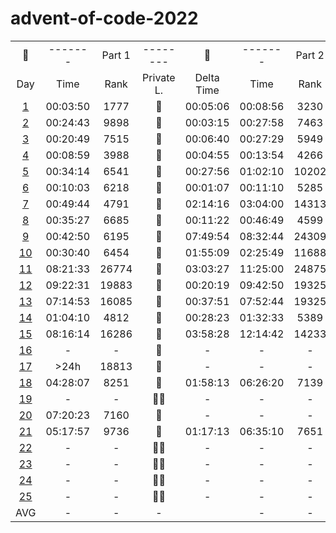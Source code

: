 # advent-of-code-2022

<table>
    <tr>
        <td align="center">🎄</td>
        <td align="center">-------</td>
        <td align="center">Part 1</td>
        <td align="center">--------</td>
        <td align="center">🎅</td>
        <td align="center">-------</td>
        <td align="center">Part 2</td>
        <td align="center">-------</td>
    </tr>
    <tr>
        <td align="center">Day</td>
        <td align="center">Time</td>
        <td align="center">Rank</td>
        <td align="center">Private L.</td>
        <td align="center">Delta Time</td>
        <td align="center">Time</td>
        <td align="center">Rank</td>
        <td align="center">Private L.</td>
    </tr>
    <tr>
        <td align="center"><a href="https://github.com/31b4/advent-of-code-2022/blob/main/day01/main.py">1</a></td>
        <td align="center">00:03:50 </td>
        <td align="center">1777</td>
        <td align="center">🏅</td>
        <td align="center">00:05:06</td>
        <td align="center">00:08:56</td>
        <td align="center">3230</td>
        <td align="center">🏅</td>
    </tr>
    <tr>
        <td align="center"><a href="https://github.com/31b4/advent-of-code-2022/blob/main/day02/main.py">2</a></td>
        <td align="center">00:24:43</td>
        <td align="center">9898</td>
        <td align="center">🥉</td>
        <td align="center">00:03:15</td>
        <td align="center">00:27:58</td>
        <td align="center">7463</td>
        <td align="center">🥉</td>
    </tr>
    <tr>
        <td align="center"><a href="https://github.com/31b4/advent-of-code-2022/blob/main/day03/main.py">3</a></td>
        <td align="center">00:20:49</td>
        <td align="center">7515</td>
        <td align="center">🥉</td>
        <td align="center">00:06:40</td>
        <td align="center">00:27:29</td>
        <td align="center">5949</td>
        <td align="center">🥉</td>
    </tr>
    <tr>
        <td align="center"><a href="https://github.com/31b4/advent-of-code-2022/blob/main/day04/main.py">4</a></td>
        <td align="center">00:08:59</td>
        <td align="center">3988</td>
        <td align="center">🏅</td>
        <td align="center">00:04:55</td>
        <td align="center">00:13:54</td>
        <td align="center">4266</td>
        <td align="center">🏅</td>
    </tr>
    <tr>
        <td align="center"><a href="https://github.com/31b4/advent-of-code-2022/blob/main/day05/main.py">5</a></td>
        <td align="center">00:34:14</td>
        <td align="center">6541</td>
        <td align="center">🏅</td>
        <td align="center">00:27:56</td>
        <td align="center">01:02:10</td>
        <td align="center">10202</td>
        <td align="center">🥈</td>
    </tr>
    <tr>
        <td align="center"><a href="https://github.com/31b4/advent-of-code-2022/blob/main/day06/main.py">6</a></td>
        <td align="center">00:10:03</td>
        <td align="center">6218</td>
        <td align="center">🏅</td>
        <td align="center">00:01:07</td>
        <td align="center">00:11:10</td>
        <td align="center">5285</td>
        <td align="center">🏅</td>
    </tr>
    <tr>
        <td align="center"><a href="https://github.com/31b4/advent-of-code-2022/blob/main/day07/main.py">7</a></td>
        <td align="center">00:49:44</td>
        <td align="center">4791</td>
        <td align="center">🏅</td>
        <td align="center">02:14:16</td>
        <td align="center">03:04:00</td>
        <td align="center">14313</td>
        <td align="center">🏅</td>
    </tr>
    <tr>
        <td align="center"><a href="https://github.com/31b4/advent-of-code-2022/blob/main/day08/main.py">8</a></td>
        <td align="center">00:35:27</td>
        <td align="center">6685</td>
        <td align="center">🥈</td>
        <td align="center">00:11:22</td>
        <td align="center">00:46:49</td>
        <td align="center">4599</td>
        <td align="center">🏅</td>
    </tr>
    <tr>
        <td align="center"><a href="https://github.com/31b4/advent-of-code-2022/blob/main/day09/main.py">9</a></td>
        <td align="center">00:42:50</td>
        <td align="center">6195</td>
        <td align="center">🏅</td>
        <td align="center">07:49:54</td>
        <td align="center">08:32:44</td>
        <td align="center">24309</td>
        <td align="center">🏅</td>
    </tr>
    <tr>
        <td align="center"><a href="https://github.com/31b4/advent-of-code-2022/blob/main/day10/main.py">10</a></td>
        <td align="center">00:30:40</td>
        <td align="center">6454</td>
        <td align="center">🏅</td>
        <td align="center">01:55:09</td>
        <td align="center">02:25:49</td>
        <td align="center">11688</td>
        <td align="center">🏅</td>
    </tr>
    <tr>
        <td align="center"><a href="https://github.com/31b4/advent-of-code-2022/blob/main/day11/main.py">11</a></td>
        <td align="center">08:21:33</td>
        <td align="center">26774</td>
        <td align="center">🥈</td>
        <td align="center">03:03:27</td>
        <td align="center">11:25:00</td>
        <td align="center">24875</td>
        <td align="center">🥈</td>
    </tr>
    <tr>
       <td align="center"><a href="https://github.com/31b4/advent-of-code-2022/blob/main/day12/main.py">12</a></td>
        <td align="center">09:22:31</td>
        <td align="center">19883</td>
        <td align="center">🥈</td>
        <td align="center">00:20:19</td>
        <td align="center">09:42:50</td>
        <td align="center">19325</td>
        <td align="center">🥈</td>
    </tr>
    <tr>
        <td align="center"><a href="https://github.com/31b4/advent-of-code-2022/blob/main/day13/main.py">13</a></td>
        <td align="center">07:14:53</td>
        <td align="center">16085</td>
        <td align="center">🏅</td>
        <td align="center">00:37:51</td>
        <td align="center">07:52:44</td>
        <td align="center">19325</td>
        <td align="center">🏅</td>
    </tr>
    <tr>
        <td align="center"><a href="https://github.com/31b4/advent-of-code-2022/blob/main/day14/main.py">14</a></td>
        <td align="center">01:04:10</td>
        <td align="center">4812</td>
        <td align="center">🥈</td>
        <td align="center">00:28:23</td>
        <td align="center">01:32:33</td>
        <td align="center">5389</td>
        <td align="center">🏅</td>
    </tr>
    <tr>
        <td align="center"><a href="https://github.com/31b4/advent-of-code-2022/blob/main/day15/main.py">15</a></td>
        <td align="center">08:16:14</td>
        <td align="center">16286</td>
        <td align="center">🥉</td>
        <td align="center">03:58:28</td>
        <td align="center">12:14:42</td>
        <td align="center">14233</td>
        <td align="center">🥈</td>
    </tr>
    <tr>
        <td align="center"><a href="https://github.com/31b4/advent-of-code-2022/blob/main/day16/main.py">16</a></td>
        <td align="center">-</td>
        <td align="center">-</td>
        <td align="center">🥈</td>
        <td align="center">-</td>
        <td align="center">-</td>
        <td align="center">-</td>
        <td align="center">🥈</td>
    </tr>
    <tr>
        <td align="center"><a href="https://github.com/31b4/advent-of-code-2022/blob/main/day17/main.py">17</a></td>
        <td align="center">>24h</td>
        <td align="center">18813</td>
        <td align="center">🏅</td>
        <td align="center">-</td>
        <td align="center">-</td>
        <td align="center">-</td>
        <td align="center">🥈</td>
    </tr>
    <tr>
        <td align="center"><a href="https://github.com/31b4/advent-of-code-2022/blob/main/day18/main.py">18</a></td>
        <td align="center">04:28:07</td>
        <td align="center">8251</td>
        <td align="center">🏅</td>
        <td align="center">01:58:13</td>
        <td align="center">06:26:20</td>
        <td align="center">7139</td>
        <td align="center">🏅</td>
    </tr>
    <tr>
        <td align="center"><a href="https://github.com/31b4/advent-of-code-2022/blob/main/day19/main.py">19</a></td>
        <td align="center">-</td>
        <td align="center">-</td>
        <td align="center">🏅🥈</td>
        <td align="center">-</td>
        <td align="center">-</td>
        <td align="center">-</td>
        <td align="center">🏅🥈</td>
    </tr>
    <tr>
        <td align="center"><a href="https://github.com/31b4/advent-of-code-2022/blob/main/day20/main.py">20</a></td>
        <td align="center">07:20:23</td>
        <td align="center">7160</td>
        <td align="center">🏅</td>
        <td align="center">-</td>
        <td align="center">-</td>
        <td align="center">-</td>
        <td align="center">🏅🥈</td>
    </tr>
    <tr>
        <td align="center"><a href="https://github.com/31b4/advent-of-code-2022/blob/main/day21/p1.py">21</a></td>
        <td align="center">05:17:57</td>
        <td align="center">9736</td>
        <td align="center">🏅</td>
        <td align="center">01:17:13</td>
        <td align="center">06:35:10</td>
        <td align="center">7651</td>
        <td align="center">🏅</td>
    </tr>
    <tr>
        <td align="center"><a href="https://github.com/31b4/advent-of-code-2022/blob/main/day22/main.py">22</a></td>
        <td align="center">-</td>
        <td align="center">-</td>
        <td align="center">🏅🥈</td>
        <td align="center">-</td>
        <td align="center">-</td>
        <td align="center">-</td>
        <td align="center">🏅🥈</td>
    </tr>
    <tr>
        <td align="center"><a href="https://github.com/31b4/advent-of-code-2022/blob/main/day23/main.py">23</a></td>
        <td align="center">-</td>
        <td align="center">-</td>
        <td align="center">🏅🥈</td>
        <td align="center">-</td>
        <td align="center">-</td>
        <td align="center">-</td>
        <td align="center">🏅🥈</td>
    </tr>
    <tr>
        <td align="center"><a href="https://github.com/31b4/advent-of-code-2022/blob/main/day24/main.py">24</a></td>
        <td align="center">-</td>
        <td align="center">-</td>
        <td align="center">🏅🥈</td>
        <td align="center">-</td>
        <td align="center">-</td>
        <td align="center">-</td>
        <td align="center">🏅🥈</td>
    </tr>
    <tr>
        <td align="center"><a href="https://github.com/31b4/advent-of-code-2022/blob/main/day25/main.py">25</a></td>
        <td align="center">-</td>
        <td align="center">-</td>
        <td align="center">🏅🥈</td>
        <td align="center">-</td>
        <td align="center">-</td>
        <td align="center">-</td>
        <td align="center">🏅🥈</td>
    </tr>
    <tr>
        <td align="center">AVG</td>
        <td align="center">-</td>
        <td align="center">-</td>
        <td align="center">-</td>
        <td align="center"></td>
        <td align="center">-</td>
        <td align="center">-</td>
        <td align="center">-</td>
    </tr>

</table>
